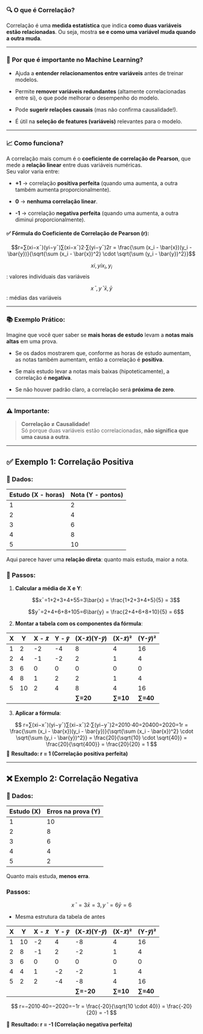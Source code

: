 ### 🔍 **O que é Correlação?**

Correlação é uma **medida estatística** que indica **como duas variáveis estão relacionadas**. Ou seja, mostra **se e como uma variável muda quando a outra muda**.

---

### 📌 **Por que é importante no Machine Learning?**

- Ajuda a **entender relacionamentos entre variáveis** antes de treinar modelos.
    
- Permite **remover variáveis redundantes** (altamente correlacionadas entre si), o que pode melhorar o desempenho do modelo.
    
- Pode **sugerir relações causais** (mas não confirma causalidade!).
    
- É útil na **seleção de features (variáveis)** relevantes para o modelo.
    

---

### 📈 **Como funciona?**

A correlação mais comum é o **coeficiente de correlação de Pearson**, que mede a **relação linear** entre duas variáveis numéricas.  
Seu valor varia entre:

- **+1** → correlação **positiva perfeita** (quando uma aumenta, a outra também aumenta proporcionalmente).
    
- **0** → **nenhuma correlação linear**.
    
- **-1** → correlação **negativa perfeita** (quando uma aumenta, a outra diminui proporcionalmente).
    

#### ✅ Fórmula do Coeficiente de Correlação de Pearson (r):

$$r=∑(xi−xˉ)(yi−yˉ)∑(xi−xˉ)2⋅∑(yi−yˉ)2r = \frac{\sum (x_i - \bar{x})(y_i - \bar{y})}{\sqrt{\sum (x_i - \bar{x})^2} \cdot \sqrt{\sum (y_i - \bar{y})^2}}$$

$$xi,yix_i, y_i$$: valores individuais das variáveis
    
$$xˉ,yˉ\bar{x}, \bar{y}$$: médias das variáveis
    

---

### 📚 **Exemplo Prático:**

Imagine que você quer saber se **mais horas de estudo** levam a **notas mais altas** em uma prova.

- Se os dados mostrarem que, conforme as horas de estudo aumentam, as notas também aumentam, então a correlação é **positiva**.
    
- Se mais estudo levar a notas mais baixas (hipoteticamente), a correlação é **negativa**.
    
- Se não houver padrão claro, a correlação será **próxima de zero**.
    

---

### ⚠️ **Importante:**

> **Correlação ≠ Causalidade!**  
> Só porque duas variáveis estão correlacionadas, **não significa que uma causa a outra**.

---

## ✅ Exemplo 1: Correlação Positiva

### 🔢 Dados:

|Estudo (X - horas)|Nota (Y - pontos)|
|---|---|
|1|2|
|2|4|
|3|6|
|4|8|
|5|10|

Aqui parece haver uma **relação direta**: quanto mais estuda, maior a nota.

### 🧮 Passos:

1. **Calcular a média de X e Y**:
    
    $$xˉ=1+2+3+4+55=3\bar{x} = \frac{1+2+3+4+5}{5} = 3$$
        
    $$yˉ=2+4+6+8+105=6\bar{y} = \frac{2+4+6+8+10}{5} = 6$$
        
2. **Montar a tabela com os componentes da fórmula**:
    

| X   | Y   | X - 𝑥̄ | Y - 𝑦̄ | (X-𝑥̄)(Y-𝑦̄) | (X-𝑥̄)² | (Y-𝑦̄)² |
| --- | --- | ------- | ------- | -------------- | -------- | -------- |
| 1   | 2   | -2      | -4      | 8              | 4        | 16       |
| 2   | 4   | -1      | -2      | 2              | 1        | 4        |
| 3   | 6   | 0       | 0       | 0              | 0        | 0        |
| 4   | 8   | 1       | 2       | 2              | 1        | 4        |
| 5   | 10  | 2       | 4       | 8              | 4        | 16       |
|     |     |         |         | **∑=20**       | **∑=10** | **∑=40** |

3. **Aplicar a fórmula**:
    

$$
r=∑(xi−xˉ)(yi−yˉ)∑(xi−xˉ)2⋅∑(yi−yˉ)2=2010⋅40=20400=2020=1r = \frac{\sum (x_i - \bar{x})(y_i - \bar{y})}{\sqrt{\sum (x_i - \bar{x})^2} \cdot \sqrt{\sum (y_i - \bar{y})^2}} = \frac{20}{\sqrt{10} \cdot \sqrt{40}} = \frac{20}{\sqrt{400}} = \frac{20}{20} = 1
$$
📌 **Resultado: r = 1 (Correlação positiva perfeita)**

---

## ❌ Exemplo 2: Correlação Negativa

### 🔢 Dados:

|Estudo (X)|Erros na prova (Y)|
|---|---|
|1|10|
|2|8|
|3|6|
|4|4|
|5|2|

Quanto mais estuda, **menos erra**.

### Passos:

$$
xˉ=3\bar{x} = 3, yˉ=6\bar{y} = 6
$$
    
- Mesma estrutura da tabela de antes
    

|X|Y|X - 𝑥̄|Y - 𝑦̄|(X-𝑥̄)(Y-𝑦̄)|(X-𝑥̄)²|(Y-𝑦̄)²|
|---|---|---|---|---|---|---|
|1|10|-2|4|-8|4|16|
|2|8|-1|2|-2|1|4|
|3|6|0|0|0|0|0|
|4|4|1|-2|-2|1|4|
|5|2|2|-4|-8|4|16|
|||||**∑=-20**|**∑=10**|**∑=40**|

$$
r=−2010⋅40=−2020=−1r = \frac{-20}{\sqrt{10 \cdot 40}} = \frac{-20}{20} = -1
$$

📌 **Resultado: r = -1 (Correlação negativa perfeita)**
 